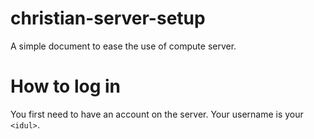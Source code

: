 # christian-server-setup

A simple document to ease the use of compute server.

# How to log in

You first need to have an account on the server. Your username is your `<idul>`.
